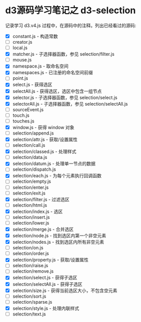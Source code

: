 # d3源码学习笔记之 d3-selection

记录学习 d3.v4.js 过程中，在源码中的注释。列出已经看过的源码:

* [x] constant.js - 构造常数
* [ ] creator.js
* [ ] local.js
* [x] matcher.js - 子选择器函数，参见 selection/filter.js
* [ ] mouse.js
* [x] namespace.js - 取命名空间
* [x] namespaces.js - 已注册的命名空间前缀
* [ ] point.js
* [x] select.js - 获得选区
* [x] selectAll.js - 获得选区，选区中包含一组节点
* [x] selector.js - 子选择器函数，参见 selection/select.js
* [x] selectorAll.js - 子选择器函数，参见 selection/selectAll.js
* [ ] sourceEvent.js
* [ ] touch.js
* [ ] touches.js
* [x] window.js - 获得 window 对象
* [ ] selection/append.js
* [x] selection/attr.js - 获取/设置属性
* [ ] selection/call.js
* [x] selection/classed.js - 处理样式
* [ ] selection/data.js
* [x] selection/datum.js - 处理单一节点的数据
* [ ] selection/dispatch.js
* [x] selection/each.js - 为每个元素执行回调函数
* [ ] selection/empty.js
* [ ] selection/enter.js
* [ ] selection/exit.js
* [x] selection/filter.js - 过滤选区
* [ ] selection/html.js
* [x] selection/index.js - 选区
* [ ] selection/insert.js
* [ ] selection/lower.js
* [x] selection/merge.js - 合并选区
* [x] selection/node.js - 找到选区内第一个非空元素
* [x] selection/nodes.js - 找到选区内所有非空元素
* [ ] selection/on.js
* [ ] selection/order.js
* [x] selection/property.js - 获取/设置属性
* [ ] selection/raise.js
* [ ] selection/remove.js
* [x] selection/select.js - 获得子选区
* [x] selection/selectAll.js - 获得子选区
* [x] selection/size.js - 获得当前选区大小，不包含空元素
* [ ] selection/sort.js
* [ ] selection/sparse.js
* [x] selection/style.js - 处理内联样式
* [ ] selection/text.js